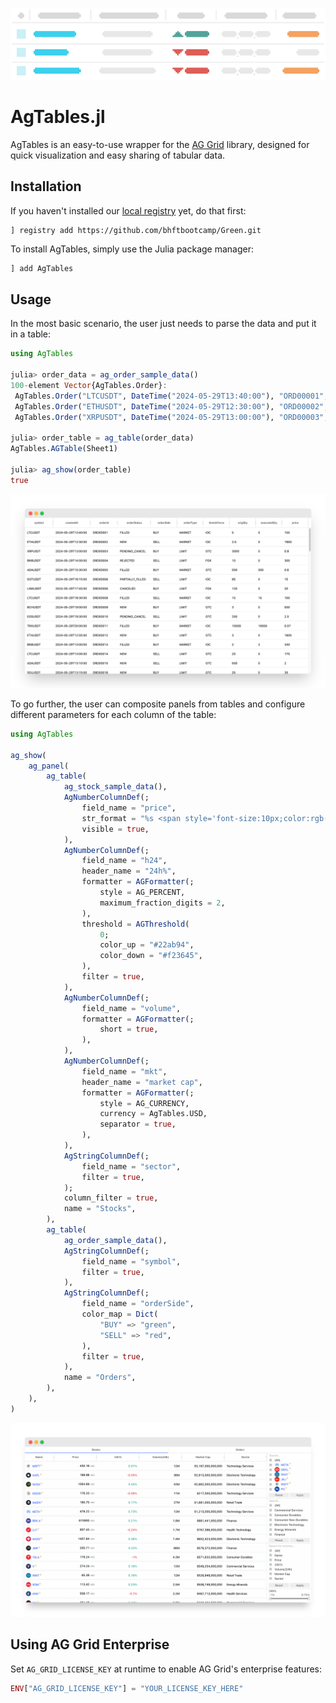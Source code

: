 ![animation](assets/animation_light.gif)

# AgTables.jl

AgTables is an easy-to-use wrapper for the [AG Grid](https://www.ag-grid.com/) library, designed for quick visualization and easy sharing of tabular data.

## Installation
If you haven't installed our [local registry](https://github.com/bhftbootcamp/Green) yet, do that first:
```
] registry add https://github.com/bhftbootcamp/Green.git
```

To install AgTables, simply use the Julia package manager:

```julia
] add AgTables
```

## Usage

In the most basic scenario, the user just needs to parse the data and put it in a table:

```julia
using AgTables

julia> order_data = ag_order_sample_data()
100-element Vector{AgTables.Order}:
 AgTables.Order("LTCUSDT", DateTime("2024-05-29T13:40:00"), "ORD00001", ...)
 AgTables.Order("ETHUSDT", DateTime("2024-05-29T12:30:00"), "ORD00002", ...)
 AgTables.Order("XRPUSDT", DateTime("2024-05-29T13:00:00"), "ORD00003", ...)

julia> order_table = ag_table(order_data)
AgTables.AGTable(Sheet1)

julia> ag_show(order_table)
true
```

![order_table](/docs/src/assets/order_table.png)

To go further, the user can composite panels from tables and configure different parameters for each column of the table:

```julia
using AgTables

ag_show(
    ag_panel(
        ag_table(
            ag_stock_sample_data(),
            AgNumberColumnDef(;
                field_name = "price",
                str_format = "%s <span style='font-size:10px;color:rgb(120,123,134);font-weight:400'>USD</span>",
                visible = true,
            ),
            AgNumberColumnDef(;
                field_name = "h24",
                header_name = "24h%",
                formatter = AGFormatter(;
                    style = AG_PERCENT,
                    maximum_fraction_digits = 2,
                ),
                threshold = AGThreshold(
                    0;
                    color_up = "#22ab94",
                    color_down = "#f23645",
                ),
                filter = true,
            ),
            AgNumberColumnDef(;
                field_name = "volume",
                formatter = AGFormatter(;
                    short = true,
                ),
            ),
            AgNumberColumnDef(;
                field_name = "mkt",
                header_name = "market сap",
                formatter = AGFormatter(;
                    style = AG_CURRENCY,
                    currency = AgTables.USD,
                    separator = true,
                ),
            ),
            AgStringColumnDef(;
                field_name = "sector",
                filter = true,
            );
            column_filter = true,
            name = "Stocks",
        ),
        ag_table(
            ag_order_sample_data(),
            AgStringColumnDef(;
                field_name = "symbol",
                filter = true,
            ),
            AgStringColumnDef(;
                field_name = "orderSide",
                color_map = Dict(
                    "BUY" => "green",
                    "SELL" => "red",
                ),
                filter = true,
            ),
            name = "Orders",
        ),
    ),
)
```

![stock_order_panel](/docs/src/assets/stock_order_panel.png)

## Using AG Grid Enterprise

Set `AG_GRID_LICENSE_KEY` at runtime to enable AG Grid's enterprise features:

```julia
ENV["AG_GRID_LICENSE_KEY"] = "YOUR_LICENSE_KEY_HERE"
```
